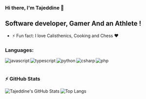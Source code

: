 ### Hi there, I'm Tajeddine 👋

## Software developer, Gamer And an Athlete !

<!-- - 🌱 I’m currently learning: Graphql
- 🥅 2022 Goals: Mastering Javascript & Vue.js -->
- ⚡ Fun fact: I love Calisthenics, Cooking and Chess ❤️

### Languages:

[<img align="left" alt="javascript" src="https://img.shields.io/badge/JavaScript-323330?style=for-the-badge&logo=javascript&logoColor=green" />][website]
[<img align="left" alt="typescript" src="https://img.shields.io/badge/TypeScript-007ACC?style=for-the-badge&logo=typescript&logoColor=green" />][website]
[<img align="left" alt="python" src="https://img.shields.io/badge/Python-3776AB?style=for-the-badge&logo=python&logoColor=green" />][website]
[<img align="left" alt="csharp" src="https://img.shields.io/badge/C%23-239120?style=for-the-badge&logo=c-sharp&logoColor=white" />][website]
[<img align="left" alt="php" src="https://img.shields.io/badge/PHP-777BB4?style=for-the-badge&logo=php&logoColor=white" />][website]

<br />
<br />

### :zap: GitHub Stats
<img align="left" alt="Tajeddine's GitHub Stats" src="https://github-readme-stats-git-master.tajeddine-js.vercel.app/api?username=tajeddine-js&count_private=true&show_icons=true&hide_border=true&bg_color=212121&title_color=29f709&&text_color=C9D1D9&icon_color=29f709&layout=compact" />

![Top Langs](https://github-readme-stats.vercel.app/api/top-langs/?username=tajeddine-js&count_private=true&hide_border=true&bg_color=212121&title_color=29f709&text_color=C9D1D9)

[website]: https://www.linkedin.com/in/tajeddine-zemzmi-alaoui/
